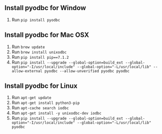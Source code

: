 ## Install pyodbc for Window

1. Run `pip install pyodbc`

## Install pyodbc for Mac OSX

1. Run `brew update`
2. Run `brew install unixodbc`
3. Run `pip install pip==7.1.2`
4. Run `pip install --upgrade --global-option=build_ext --global-option="-I/usr/local/include" --global-option="-L/usr/local/lib" --allow-external pyodbc --allow-unverified pyodbc pyodbc`


## Install pyodbc for Linux

1. Run `apt-get update`
2. Run `apt-get install python3-pip`
2. Run `apt-cache search iodbc`
3. Run `apt-get install -y unixodbc-dev iodbc`
4. Run `pip install --upgrade --global-option=build_ext --global-option="-I/usr/local/include" --global-option="-L/usr/local/lib" pyodbc`
